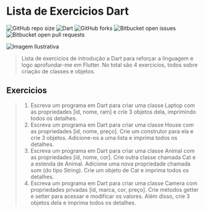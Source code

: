 # Lista de Exercicios Dart

![GitHub repo size](https://img.shields.io/github/repo-size/iuricode/README-template?style=for-the-badge)
![Dart](https://img.shields.io/badge/Dart-0175C2?style=for-the-badge&logo=dart&logoColor=white)
![GitHub forks](https://img.shields.io/github/forks/iuricode/README-template?style=for-the-badge)
![Bitbucket open issues](https://img.shields.io/bitbucket/issues/iuricode/README-template?style=for-the-badge)
![Bitbucket open pull requests](https://img.shields.io/bitbucket/pr-raw/iuricode/README-template?style=for-the-badge)

<img src="https://sourcebae.com/blog/wp-content/uploads/2023/08/dart-logo-for-shares.png" alt="Imagem Ilustrativa">


> Lista de exercicios de introdução a Dart para reforçar a linguagem e logo aprofundar-me em Flutter. No total são 4 exercicios, todos sobre criação de classes e
> objetos.

## Exercicios

>1. Escreva um programa em Dart para criar uma classe Laptop com as
>propriedades [id, nome, ram] e crie 3 objetos dela, imprimindo todos os
>detalhes.
>2. Escreva um programa em Dart para criar uma classe House com as
>propriedades [id, nome, preço]. Crie um construtor para ela e crie 3 objetos.
>Adicione-os a uma lista e imprima todos os detalhes.
>4. Escreva um programa em Dart para criar uma classe Animal com as
>propriedades [id, nome, cor]. Crie outra classe chamada Cat e a estenda de
>Animal. Adicione uma nova propriedade chamada som (do tipo String). Crie
>um objeto de Cat e imprima todos os detalhes.
>5. Escreva um programa em Dart para criar uma classe Camera com
>propriedades privadas [id, marca, cor, preço]. Crie métodos getter e setter
>para acessar e modificar os valores. Além disso, crie 3 objetos dela e
>imprima todos os detalhes.



